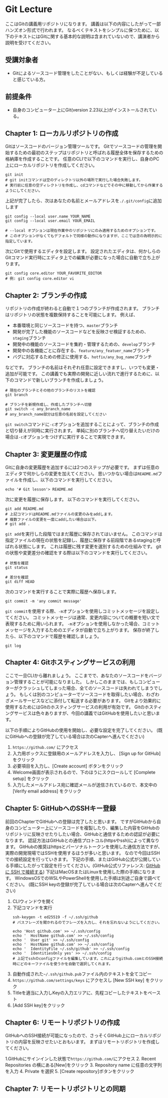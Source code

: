 # Git Lecture

ここはGitの講義用リポジトリになります。
講義は以下の内容にしたがって一部ハンズオン形式で行われます。
なるべくテキストをシンプルに保つために、以下のテキストにはGitに関する基本的な説明は含まれていないので、講演者から説明を受けてください。

## 受講対象者

- Gitによるソースコード管理をしたことがない、もしくは経験が不足していると感じている方。

## 前提条件

- 自身のコンピューター上にGit(version 2.23以上)がインストールされている。

## Chapter 1: ローカルリポジトリの作成

Gitはソースコードのバージョン管理ツールです。
Gitでソースコードの管理を開始するための最初のステップはリポジトリと呼ばれる履歴全体を保存するための格納庫を作成することです。
任意のCLIで以下のコマンドを実行し、自身のPC上にローカルリポジトリを作成してください。

```sh:
git init
# git initコマンドは空のディレクトリ以外の場所で実行した場合失敗します。
# 実行前に任意の空ディレクトリを作成し、cdコマンドなどでその中に移動してから作業するようにしてください。
```

上記が完了したら、次はあなたの名前とメールアドレスを`./.git/config`に追加します

```sh:
git config --local user.name YOUR_NAME
git config --local user.email YOUR_EMAIL

# --local オプションは現在作業中のリポジトリにのみ適用するためのオプションです。
# このオプションがなくてもデフォルトで同様の動作になりますが、ここでは念の為明示的に指定しています。
```

次にGitで使用するエディタを設定します。
設定されたエディタは、何かしらのGitコマンド実行時にエディタ上での編集が必要になった場合に自動で立ち上がります。

```sh:
git config core.editor YOUR_FAVORITE_EDITOR
# 例: git config core.editor vi
```

## Chapter 2: ブランチの作成

リポジトリの作成が終わると自動で１つのブランチが作成されます。
ブランチはリポジトリの状態を複数保持することを可能にします。
例えば、

- 本番環境と同じソースコードを持つ、`master`ブランチ
- 開発が完了した機能のソースコードなどを反映させ検証するための、`staging`ブランチ
- 開発中の機能のソースコードを集約・管理するための、`develop`ブランチ
- 開発中の各機能ごとに存在する、`feature/any_featuer_name`ブランチ
- バグに対応するための修正に使用する、`hotfix/any_bug_name`ブランチ

などです。
ブランチの名前はそれぞれ任意に設定できますし、いつでも変更・追加が可能です。
この講義でも実際の開発に近しい流れで進行するために、以下のコマンドで新しいブランチを作成しましょう。

```sh:
# 現在のブランチとその他のブランチのリストを確認
git branch

# ブランチを新規作成し、作成したブランチへ切替
git switch -c any_branch_name
# any_branch_name部分は任意の名前を設定してください
```

`git switch`コマンドに`-c`オプションを追加することによって、ブランチの作成と切り替えが同時に実行されます。
単純に別のブランチへ切り替えたいだけの場合は`-c`オプションをつけずに実行することで実現できます。

## Chapter 3: 変更履歴の作成

Gitに自身の変更履歴を追加するには2つのステップが必要です。
まずは任意のエディタで何かしらの変更を加えてください。
思いつかない場合は`README.md`ファイルを作成し、以下のコマンドを実行してください。
```sh:
echo '# Git lesson'> README.md
```

次に変更を履歴に保存します。
以下のコマンドを実行してください。

```sh:
git add README.md
# 上記コマンドはREADME.mdファイルの変更のみをaddします。
# 複数ファイルの変更を一度にaddしたい場合は以下。
# git add .
```

`git add`を実行した段階ではまだ履歴に保存されてはいません。
このコマンドは指定ファイルの現在の状態を記録し、履歴に保存する前段階であるstagingと呼ばれる状態にします。
これは履歴に残す変更を選別するための仕組みです。
gitの状態や変更差分の確認をする際は以下のコマンドを実行してください。

```sh:
# 状態を確認
git status

# 差分を確認
git diff HEAD
```

次のコマンドを実行することで実際に履歴へ保存します。

```sh:
git commit -m 'any commit message'
```

`git commit`を使用する際、`-m`オプションを使用しコミットメッセージを設定してください。
コミットメッセージは通常、変更内容についての概要を短い文で表現するために用いられます。
`-m`オプションを使用しなかった場合、コミットメッセージを入力するためのエディタが自動で立ち上がります。
保存が終了したら、以下のコマンドで履歴を確認しましょう。

```sh: 
git log
```

## Chapter 4: Gitホスティングサービスの利用

ここで一旦CLIから離れましょう。
ここまでで、あなたのソースコードをバージョン管理することが可能になりました。
しかしこのままでは、もしコンピューターがクラッシュしてしまった場合、全てのソースコードは失われてしまうでしょう。
もしくは別のコンピューターでソースコードを取得したい場合、わざわざメールサービスなどに添付して転送する必要があります。
Gitをより効果的に使用するためにはGitのホスティングサービスの利用が有効です。
Gitのホスティングサービスは色々ありますが、今回の講義ではGitHubを使用したいと思います。

以下の手順によりGitHubの使用を開始し、必要な設定を完了してください。
(既にGitHubへの登録が完了している場合は次のCapterへ進んでください)

1. `https://github.com/` にアクセス
2. 入力用ボックスに登録用のメールアドレスを入力し、 [Sign up for GitHub] をクリック
3. 必要項目を入力し、[Create account] ボタンをクリック
4. Welcome画面が表示されるので、下のほうにスクロールして [Complete setup] をクリック
5. 入力したメールアドレス宛に確認メールが送信されているので、本文中の [Verify email address] をクリック

## Chapter 5: GitHubへのSSHキー登録

前回のChapterでGitHubへの登録は完了したと思います。
ですがGitHubから自身のコンピューター上にソースコードを複製したり、編集した内容をGitHubのリポジトリに反映させたりしたい場合、GitHubと通信するための認証が必要になります。
認証方法はGitHubとの通信プロトコル(httpsやssh)によって異なります。
GitHubの推奨はhttpsとパーソナルトークンを使用した通信方法ですが、実際の開発現場ではSSHを使用するほうが多いと思います。
なので今回はSSHでの接続設定を行っていきます。
下記の手順、またはGitHub公式が公開している手順にしたがって設定を行ってください。(GitHub公式リファレンス: [GitHub に SSH で接続する](https://docs.github.com/ja/authentication/connecting-to-github-with-ssh))
下記はMacOSまたはLinuxを使用した際の手順になります。
WindowsOSでのWSLやPowerShellを使用した手順は別途ご自身で調べてください。
(既にSSH keyの登録が完了している場合は次のCapterへ進んでください)

1. CLIウィンドウを開く
2. 下記コマンドを実行
    ```sh:
    ssh-keygen -t ed25519 -f ~/.ssh/github
    # パスフレーズを聞かれるのでフレーズを入力し、それを忘れないようにしてください。

    echo 'Host github.com' >> ~/.ssh/config
    echo '  HostName github.com' >> ~/.ssh/config
    echo '  User git' >> ~/.ssh/config
    echo '  HostName github.com' >> ~/.ssh/config
    echo '  IdentityFile ~/.ssh/github' >> ~/.ssh/config
    echo '  IdentitiesOnly yes' >> ~/.ssh/config
    # 上記でsshのconfigファイルを編集しています。これによりgithub.comとのSSH接続時にどのキーファイルを使うかを自動で選択してくれます。
    ```
3. 自動作成された`~/.ssh/github.pub`ファイル内のテキストを全てコピー
4. `https://github.com/settings/keys` にアクセスし [New SSH key] をクリック
5. Titleを適当に入力しKeyの入力エリアに、先程コピーしたテキストをペースト
6. [Add SSH key]をクリック

## Chapter 6: リモートリポジトリの作成

GitHubへのSSH接続が可能になったので、さっそくGitHub上にローカルリポジトリの内容を反映させたいとおもいます。
まずはリモートリポジトリを作成してください。

1.GitHubにサインインした状態で`https://github.com/`にアクセス
2. Recent Repositories の横にある[New]をクリック
3. Repository name に任意の文字列を入力
4. Private を選択
5. [Create repository]ボタンをクリック

## Chapter 7: リモートリポジトリとの同期
